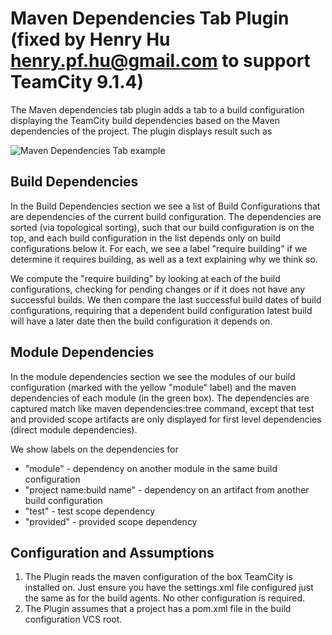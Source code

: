 Maven Dependencies Tab Plugin (fixed by Henry Hu <henry.pf.hu@gmail.com> to support TeamCity 9.1.4)
===================================================================================================

The Maven dependencies tab plugin adds a tab to a build configuration displaying the TeamCity build dependencies based on the Maven dependencies of the project.
The plugin displays result such as

![Maven Dependencies Tab example](https://github.com/wix/wix-maven-teamcity-plugin/blob/master/example.jpg?raw=true "Maven Dependencies Tab example")

Build Dependencies
-------------------------

In the Build Dependencies section we see a list of Build Configurations that are dependencies of the current build configuration. The dependencies are sorted (via topological sorting), 
such that our build configuration is on the top, and each build configuration in the list depends only on build configurations below it.
For each, we see a label "require building" if we determine it requires building, as well as a text explaining why we think so.

We compute the "require building" by looking at each of the build configurations, checking for pending changes or if it does not have any successful builds. 
We then compare the last successful build dates of build configurations, requiring that a dependent build configuration latest build will have a later date then the build configuration it depends on.


Module Dependencies
---------------------

In the module dependencies section we see the modules of our build configuration (marked with the yellow "module" label) and the maven dependencies of each module (in the green box).
The dependencies are captured match like maven dependencies:tree command, except that test and provided scope artifacts are only displayed for first level dependencies (direct module dependencies).

We show labels on the dependencies for 

+  "module" - dependency on another module in the same build configuration
+  "project name:build name" - dependency on an artifact from another build configuration
+  "test" - test scope dependency
+  "provided" - provided scope dependency


Configuration and Assumptions
------------------------

1. The Plugin reads the maven configuration of the box TeamCity is installed on. Just ensure you have the settings.xml file configured just the same as for the build agents. No other configuration is required.
2. The Plugin assumes that a project has a pom.xml file in the build configuration VCS root. 